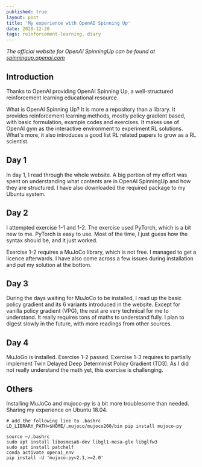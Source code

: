 ```yaml
---
published: true
layout: post
title: 'My experience with OpenAI Spinning Up'
date: 2020-12-20
tags: reinforcement-learning, diary
---
```



_The official website for OpenAI SpinningUp can be found at [spinningup.openai.com](https://spinningup.openai.com/en/latest/index.html)_ 


## Introduction

Thanks to OpenAI providing OpenAI Spinning Up, a well-structured reinforcement learning educational resource. 

What is OpenAI Spinning Up? It is more a repository than a library. It provides reinforcement learning methods, mostly policy gradient based, with basic formulation, example codes and exercises. It makes use of OpenAI gym as the interactive environment to experiment RL solutions. What's more, it also introduces a good list RL related papers to grow as a RL scientist. 


## Day 1

In day 1, I read through the whole website. A big portion of my effort was spent on understanding what contents are in OpenAI SpinningUp and how they are structured. I have also downloaded the required package to my Ubuntu system.

## Day 2

I attempted exercise 1-1 and 1-2. The exercise used PyTorch, which is a bit new to me. PyTorch is easy to use. Most of the time, I just guess how the syntax should be, and it just worked. 

Exercise 1-2 requires a MuJoCo library, which is not free. I managed to get a licence afterwards. I have also come across a few issues during installation and put my solution at the bottom.

## Day 3

During the days waiting for MuJoCo to be installed, I read up the basic policy gradient and its 6 variants introduced in the website. Except for vanilla policy gradient (VPG), the rest are very technical for me to understand. It really requires tons of maths to understand fully. I plan to digest slowly in the future, with more readings from other sources. 

## Day 4
MuJoGo is installed. Exercise 1-2 passed. Exercise 1-3 requires to partially implement Twin Delayed Deep Determinist Policy Gradient (TD3). As I did not really understand the math yet, this exercise is challenging. 


## Others

Installing MuJoCo and mujoco-py is a bit more troublesome than needed. Sharing my experience on Ubuntu 18.04. 

```shell
# add the following line to .bashrc
LD_LIBRARY_PATH=$HOME/.mujoco/mujoco200/bin pip install mujoco-py
```
```shell
source ~/.bashrc 
sudo apt install libosmesa6-dev libgl1-mesa-glx libglfw3
sudo apt install patchelf
conda activate openai_env
pip install -U 'mujoco-py<2.1,>=2.0'
```
